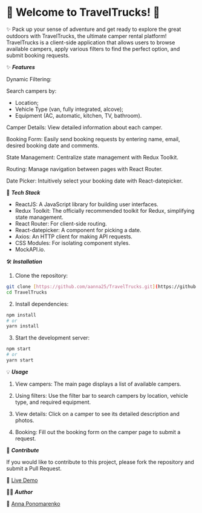 # 🚐 Welcome to TravelTrucks! 🚐

✨ Pack up your sense of adventure and get ready to explore the great outdoors with TravelTrucks, the ultimate camper rental platform!
TravelTrucks is a client-side application that allows users to browse available campers, apply various filters to find the perfect option, and submit booking requests.

✨ **_Features_**

Dynamic Filtering:

Search campers by:

- Location;
- Vehicle Type (van, fully integrated, alcove);
- Equipment (AC, automatic, kitchen, TV, bathroom).

Camper Details:
View detailed information about each camper.

Booking Form:
Easily send booking requests by entering name, email, desired booking date and comments.

State Management:
Centralize state management with Redux Toolkit.

Routing:
Manage navigation between pages with React Router.

Date Picker:
Intuitively select your booking date with React-datepicker.

🚀 **_Tech Stack_**

- ReactJS: A JavaScript library for building user interfaces.
- Redux Toolkit: The officially recommended toolkit for Redux, simplifying state management.
- React Router: For client-side routing.
- React-datepicker: A component for picking a date.
- Axios: An HTTP client for making API requests.
- CSS Modules: For isolating component styles.
- MockAPI.io.

🛠️ **_Installation_**

1. Clone the repository:

```bash
git clone [https://github.com/aanna25/TravelTrucks.git](https://github.com/aanna25/TravelTrucks.git)
cd TravelTrucks
```

2. Install dependencies:

```bash
npm install
# or
yarn install
```

3. Start the development server:

```bash
npm start
# or
yarn start
```

💡 **_Usage_**

1. View campers:
   The main page displays a list of available campers.

2. Using filters:
   Use the filter bar to search campers by location, vehicle type, and required equipment.

3. View details:
   Click on a camper to see its detailed description and photos.

4. Booking:
   Fill out the booking form on the camper page to submit a request.

🤝 **_Contribute_**

If you would like to contribute to this project, please fork the repository and submit a Pull Request.

📱 [Live Demo](https://travel-trucks-chi-cyan.vercel.app/)

🧑‍💻 **_Author_**

🔗 [Anna Ponomarenko](https://github.com/aanna25)
